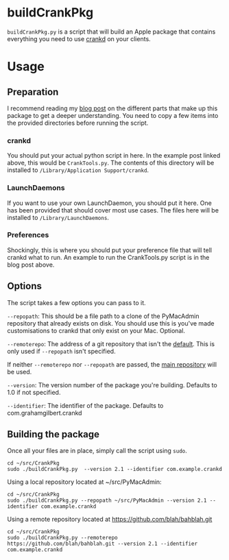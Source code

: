 buildCrankPkg
========

``buildCrankPkg.py`` is a script that will build an Apple package that contains everything you need to use [crankd](https://github.com/acdha/pymacadmin) on your clients.

# Usage

## Preparation

I recommend reading my [blog post](http://grahamgilbert.com/blog/2013/07/12/using-crankd-to-react-to-network-events/) on the different parts that make up this package to get a deeper understanding. You need to copy a few items into the provided directories before running the script.

### crankd

You should put your actual python script in here. In the example post linked above, this would be ``CrankTools.py``. The contents of this directory will be installed to ``/Library/Application Support/crankd``.

### LaunchDaemons

If you want to use your own LaunchDaemon, you should put it here. One has been provided that should cover most use cases. The files here will be installed to ``/Library/LaunchDaemons``.

### Preferences

Shockingly, this is where you should put your preference file that will tell crankd what to run. An example to run the CrankTools.py script is in the blog post above.


## Options

The script takes a few options you can pass to it.

``--repopath``: This should be a file path to  a clone of the PyMacAdmin repository that  already exists on disk. You should use this is you've made customisations to crankd that only exist on your Mac. Optional.

``--remoterepo``: The address of a git repository that isn't the [default](https://github.com/acdha/pymacadmin). This is only used if ``--repopath`` isn't specified.

If neither ``--remoterepo`` nor ``--repopath`` are passed, the [main repository](https://github.com/acdha/pymacadmin) will be used.

``--version``: The version number of the package you're building. Defaults to 1.0 if not specified.

``--identifier``:  The identifier of the package. Defaults to com.grahamgilbert.crankd

## Building the package

Once all your files are in place, simply call the script using ``sudo``.

```
cd ~/src/CrankPkg
sudo ./buildCrankPkg.py  --version 2.1 --identifier com.example.crankd
```

Using a local repository located at ~/src/PyMacAdmin:

```
cd ~/src/CrankPkg
sudo ./buildCrankPkg.py --repopath ~/src/PyMacAdmin --version 2.1 --identifier com.example.crankd
```

Using a remote repository located at https://github.com/blah/bahblah.git

```
cd ~/src/CrankPkg
sudo ./buildCrankPkg.py --remoterepo https://github.com/blah/bahblah.git --version 2.1 --identifier com.example.crankd
```